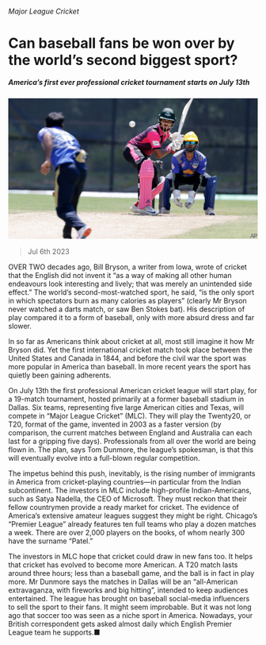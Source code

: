 ###### Major League Cricket

# Can baseball fans be won over by the world’s second biggest sport? 

##### America’s first ever professional cricket tournament starts on July 13th 

![image](images/20230708_USP010.jpg) 

> Jul 6th 2023 

OVER TWO decades ago, Bill Bryson, a writer from Iowa, wrote of cricket that the English did not invent it “as a way of making all other human endeavours look interesting and lively; that was merely an unintended side effect.” The world’s second-most-watched sport, he said, “is the only sport in which spectators burn as many calories as players” (clearly Mr Bryson never watched a darts match, or saw Ben Stokes bat). His description of play compared it to a form of baseball, only with more absurd dress and far slower.

In so far as Americans think about cricket at all, most still imagine it how Mr Bryson did. Yet the first international cricket match took place between the United States and Canada in 1844, and before the civil war the sport was more popular in America than baseball. In more recent years the sport has quietly been gaining adherents.

On July 13th the first professional American cricket league will start play, for a 19-match tournament, hosted primarily at a former baseball stadium in Dallas. Six teams, representing five large American cities and Texas, will compete in “Major League Cricket” (MLC). They will play the Twenty20, or T20, format of the game, invented in 2003 as a faster version (by comparison, the current matches between England and Australia can each last for a gripping five days). Professionals from all over the world are being flown in. The plan, says Tom Dunmore, the league’s spokesman, is that this will eventually evolve into a full-blown regular competition.

The impetus behind this push, inevitably, is the rising number of immigrants in America from cricket-playing countries—in particular from the Indian subcontinent. The investors in MLC include high-profile Indian-Americans, such as Satya Nadella, the CEO of Microsoft. They must reckon that their fellow countrymen provide a ready market for cricket. The evidence of America’s extensive amateur leagues suggest they might be right. Chicago’s “Premier League” already features ten full teams who play a dozen matches a week. There are over 2,000 players on the books, of whom nearly 300 have the surname “Patel.” 

The investors in MLC hope that cricket could draw in new fans too. It helps that cricket has evolved to become more American. A T20 match lasts around three hours; less than a baseball game, and the ball is in fact in play more. Mr Dunmore says the matches in Dallas will be an “all-American extravaganza, with fireworks and big hitting”, intended to keep audiences entertained. The league has brought on baseball social-media influencers to sell the sport to their fans. It might seem improbable. But it was not long ago that soccer too was seen as a niche sport in America. Nowadays, your British correspondent gets asked almost daily which English Premier League team he supports.■



